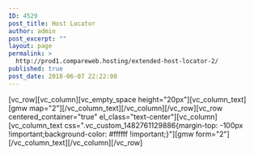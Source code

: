 ```yaml
---
ID: 4529
post_title: Host Locator
author: admin
post_excerpt: ""
layout: page
permalink: >
  http://prod1.compareweb.hosting/extended-host-locator-2/
published: true
post_date: 2018-06-07 22:22:08
---
```

[vc_row][vc_column][vc_empty_space height="20px"][vc_column_text][gmw map="2"][/vc_column_text][/vc_column][/vc_row][vc_row centered_container="true" el_class="text-center"][vc_column][vc_column_text css=".vc_custom_1482761129886{margin-top: -100px !important;background-color: #ffffff !important;}"][gmw form="2"][/vc_column_text][/vc_column][/vc_row]